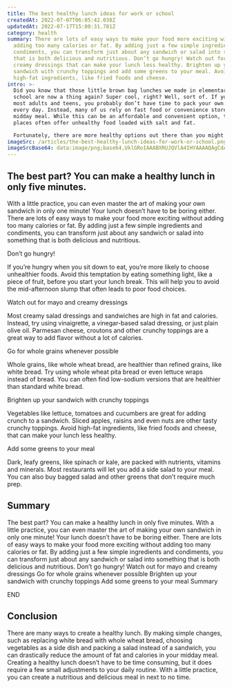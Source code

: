 ```yaml
---
title: The best healthy lunch ideas for work or school
createdAt: 2022-07-07T06:05:42.038Z
updatedAt: 2022-07-17T15:00:31.781Z
category: health
summary: There are lots of easy ways to make your food more exciting without
  adding too many calories or fat. By adding just a few simple ingredients and
  condiments, you can transform just about any sandwich or salad into something
  that is both delicious and nutritious. Don’t go hungry! Watch out for mayo and
  creamy dressings that can make your lunch less healthy. Brighten up your
  sandwich with crunchy toppings and add some greens to your meal. Avoid
  high-fat ingredients, like fried foods and cheese.
intro: >-
  Did you know that those little brown bag lunches we made in elementary
  school are now a thing again? Super cool, right? Well, sort of. If you’re like
  most adults and teens, you probably don’t have time to pack your own lunch
  every day. Instead, many of us rely on fast food or convenience stores for our
  midday meal. While this can be an affordable and convenient option, these
  places often offer unhealthy food loaded with salt and fat. 

  Fortunately, there are more healthy options out there than you might think. These days there are many drive-through restaurants that serve much healthier versions of the standard fast food menu items. Cafeterias in offices, schools, libraries and other public places also tend to offer healthy choices as well as salad bars and other stations where you can make your own healthy salads or sandwiches.
imageSrc: /articles/the-best-healthy-lunch-ideas-for-work-or-school.png
imageSrcBase64: data:image/png;base64,UklGRoIAAABXRUJQVlA4IHYAAAAQAgCdASoKAAoAAUAmJbACdAEPDwexM4ngAP79hadJ+WvalfzvtMGwJVAWmEBtRUzpETbgbEYF8sE/mEcRzKsk8iAhF0Fj/Je/TFqm8eoF0GHW9QeX/ioF+/8S4KPxc+HIvxg+RJnxrt7a3xg1KJcczOh8AAAA
---
```


## The best part? You can make a healthy lunch in only five minutes.

With a little practice, you can even master the art of making your own sandwich in only one minute! Your lunch doesn’t have to be boring either. There are lots of easy ways to make your food more exciting without adding too many calories or fat. By adding just a few simple ingredients and condiments, you can transform just about any sandwich or salad into something that is both delicious and nutritious.

Don’t go hungry!    

If you’re hungry when you sit down to eat, you’re more likely to choose unhealthier foods. Avoid this temptation by eating something light, like a piece of fruit, before you start your lunch break. This will help you to avoid the mid-afternoon slump that often leads to poor food choices.

Watch out for mayo and creamy dressings    

Most creamy salad dressings and sandwiches are high in fat and calories. Instead, try using vinaigrette, a vinegar-based salad dressing, or just plain olive oil. Parmesan cheese, croutons and other crunchy toppings are a great way to add flavor without a lot of calories.

Go for whole grains whenever possible    

Whole grains, like whole wheat bread, are healthier than refined grains, like white bread. Try using whole wheat pita bread or even lettuce wraps instead of bread. You can often find low-sodium versions that are healthier than standard white bread.

Brighten up your sandwich with crunchy toppings    

Vegetables like lettuce, tomatoes and cucumbers are great for adding crunch to a sandwich. Sliced apples, raisins and even nuts are other tasty crunchy toppings. Avoid high-fat ingredients, like fried foods and cheese, that can make your lunch less healthy.

Add some greens to your meal    

Dark, leafy greens, like spinach or kale, are packed with nutrients, vitamins and minerals. Most restaurants will let you add a side salad to your meal. You can also buy bagged salad and other greens that don’t require much prep.

## Summary

The best part? You can make a healthy lunch in only five minutes. With a little practice, you can even master the art of making your own sandwich in only one minute! Your lunch doesn’t have to be boring either. There are lots of easy ways to make your food more exciting without adding too many calories or fat. By adding just a few simple ingredients and condiments, you can transform just about any sandwich or salad into something that is both delicious and nutritious. Don’t go hungry! Watch out for mayo and creamy dressings Go for whole grains whenever possible Brighten up your sandwich with crunchy toppings Add some greens to your meal Summary

END

 ## Conclusion

There are many ways to create a healthy lunch. By making simple changes, such as replacing white bread with whole wheat bread, choosing vegetables as a side dish and packing a salad instead of a sandwich, you can drastically reduce the amount of fat and calories in your midday meal. Creating a healthy lunch doesn’t have to be time consuming, but it does require a few small adjustments to your daily routine. With a little practice, you can create a nutritious and delicious meal in next to no time.
